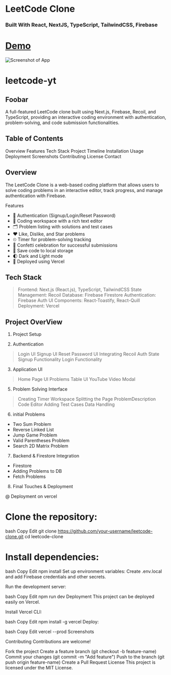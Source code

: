 # LeetCode Clone 

### Built With React, NextJS, TypeScript, TailwindCSS, Firebase

# [Demo](https://youtu.be/igqiduZR-Gg)

![Screenshot of App](https://i.ibb.co/b3XDkdN/Full-Stack-1.png)
# leetcode-yt

##  Foobar

A full-featured LeetCode clone built using Next.js, Firebase, Recoil, and TypeScript, providing an interactive coding environment with authentication, problem-solving, and code submission functionalities.

##  Table of Contents
Overview
Features
Tech Stack
Project Timeline
Installation
Usage
Deployment
Screenshots
Contributing
License
Contact


##  Overview
The LeetCode Clone is a web-based coding platform that allows users to solve coding problems in an interactive editor, track progress, and manage authentication with Firebase.

Features
* 🔐 Authentication (Signup/Login/Reset Password)
* 🧩 Coding workspace with a rich text editor
* 🗂 Problem listing with solutions and test cases
* ❤️ Like, Dislike, and Star problems
* ⏲ Timer for problem-solving tracking
* 🎉 Confetti celebration for successful submissions
* 💾 Save code to local storage
* 🌓 Dark and Light mode
* 🚀 Deployed using Vercel
  
## Tech Stack
> Frontend: Next.js (React.js), TypeScript, TailwindCSS
> State Management: Recoil
> Database: Firebase Firestore
> Authentication: Firebase Auth
> UI Components: React-Toastify, React-Quill
> Deployment: Vercel


## Project OverView
1. Project Setup
  
2. Authentication
 > Login UI
 >  Signup UI
 >  Reset Password UI
 > Integrating Recoil Auth State
 > Signup Functionality
 > Login Functionality
 
3. Application UI
 > Home Page UI
 > Problems Table UI
 > YouTube Video Modal
   
5. Problem Solving Interface
> Creating Timer
>  Workspace
> Splitting the Page
> ProblemDescription
> Code Editor
> Adding Test Cases 
> Data Handling 
 
6. initial Problems
 * Two Sum Problem
 * Reverse Linked List
 * Jump Game Problem
 * Valid Parentheses Problem
 * Search 2D Matrix Problem
   
7. Backend & Firestore Integration

 * Firestore
 * Adding Problems to DB
 * Fetch Problems


8. Final Touches & Deployment

 @  Deployment on vercel

# Clone the repository:

bash
Copy
Edit
git clone https://github.com/your-username/leetcode-clone.git
cd leetcode-clone

# Install dependencies:

bash
Copy
Edit
npm install
Set up environment variables:
Create .env.local and add Firebase credentials and other secrets.

Run the development server:

bash
Copy
Edit
npm run dev
Deployment
This project can be deployed easily on Vercel.

Install Vercel CLI:

bash
Copy
Edit
npm install -g vercel
Deploy:

bash
Copy
Edit
vercel --prod
Screenshots

Contributing
Contributions are welcome!

Fork the project
Create a feature branch (git checkout -b feature-name)
Commit your changes (git commit -m "Add feature")
Push to the branch (git push origin feature-name)
Create a Pull Request
License
This project is licensed under the MIT License.


